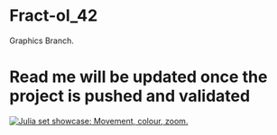 # Fract-ol_42
Graphics Branch.

# Read me will be updated once the project is pushed and validated

[![Julia set showcase: Movement, colour, zoom.](http://img.youtube.com/vi/iZWgw2BeXzY&ab_channel=DarioPinto/0.jpg)](http://www.youtube.com/watch?v=iZWgw2BeXzY&ab_channel=DarioPinto "Fract'ol")
